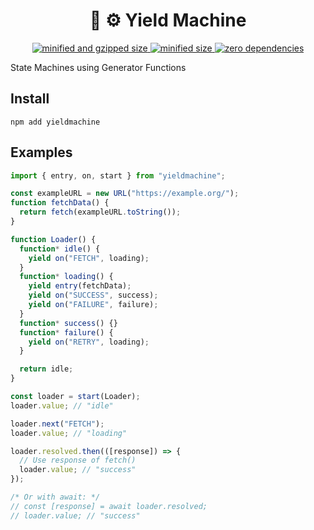 <div align="center">
  <h1>👑 ⚙️ Yield Machine</h1>
  <a href="https://bundlephobia.com/result?p=yieldmachine">
    <img src="https://badgen.net/bundlephobia/minzip/yieldmachine@0.1.1" alt="minified and gzipped size">
    <img src="https://badgen.net/bundlephobia/min/yieldmachine@0.1.1" alt="minified size">
    <img src="https://badgen.net/bundlephobia/dependency-count/yieldmachine@0.1.1" alt="zero dependencies">
  </a>
</div>

State Machines using Generator Functions

## Install

```console
npm add yieldmachine
```

## Examples

```javascript
import { entry, on, start } from "yieldmachine";

const exampleURL = new URL("https://example.org/");
function fetchData() {
  return fetch(exampleURL.toString());
}

function Loader() {
  function* idle() {
    yield on("FETCH", loading);
  }
  function* loading() {
    yield entry(fetchData);
    yield on("SUCCESS", success);
    yield on("FAILURE", failure);
  }
  function* success() {}
  function* failure() {
    yield on("RETRY", loading);
  }

  return idle;
}

const loader = start(Loader);
loader.value; // "idle"

loader.next("FETCH");
loader.value; // "loading"

loader.resolved.then(([response]) => {
  // Use response of fetch()
  loader.value; // "success"
});

/* Or with await: */
// const [response] = await loader.resolved;
// loader.value; // "success"
```
